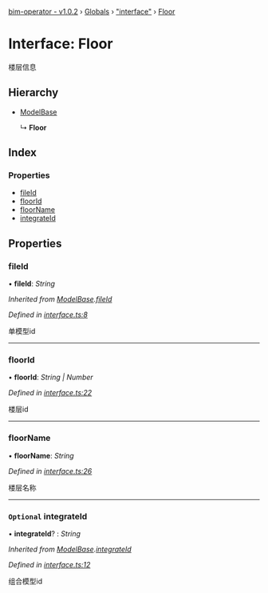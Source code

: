 [bim-operator - v1.0.2](../README.md) › [Globals](../globals.md) › ["interface"](../modules/_interface_.md) › [Floor](_interface_.floor.md)

# Interface: Floor

楼层信息

## Hierarchy

* [ModelBase](_interface_.modelbase.md)

  ↳ **Floor**

## Index

### Properties

* [fileId](_interface_.floor.md#fileid)
* [floorId](_interface_.floor.md#floorid)
* [floorName](_interface_.floor.md#floorname)
* [integrateId](_interface_.floor.md#optional-integrateid)

## Properties

###  fileId

• **fileId**: *String*

*Inherited from [ModelBase](_interface_.modelbase.md).[fileId](_interface_.modelbase.md#fileid)*

*Defined in [interface.ts:8](https://github.com/youkaisteve/bim-operator/blob/7f44a37/src/interface.ts#L8)*

单模型id

___

###  floorId

• **floorId**: *String | Number*

*Defined in [interface.ts:22](https://github.com/youkaisteve/bim-operator/blob/7f44a37/src/interface.ts#L22)*

楼层id

___

###  floorName

• **floorName**: *String*

*Defined in [interface.ts:26](https://github.com/youkaisteve/bim-operator/blob/7f44a37/src/interface.ts#L26)*

楼层名称

___

### `Optional` integrateId

• **integrateId**? : *String*

*Inherited from [ModelBase](_interface_.modelbase.md).[integrateId](_interface_.modelbase.md#optional-integrateid)*

*Defined in [interface.ts:12](https://github.com/youkaisteve/bim-operator/blob/7f44a37/src/interface.ts#L12)*

组合模型id
